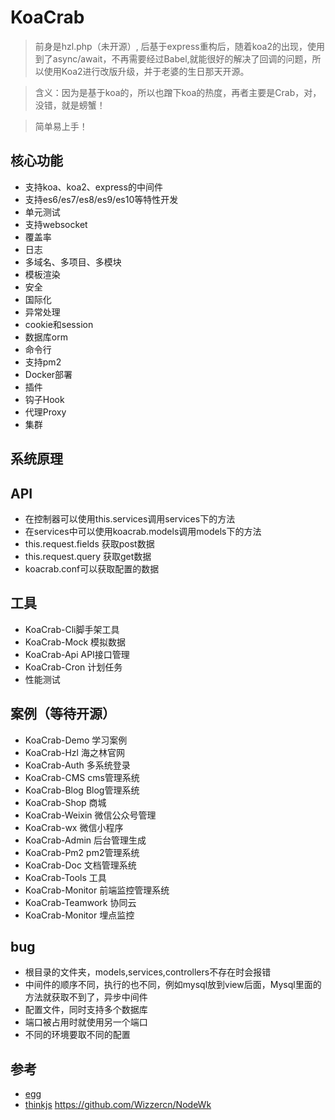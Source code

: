 # KoaCrab
> 前身是hzl.php（未开源）, 后基于express重构后，随着koa2的出现，使用到了async/await，不再需要经过Babel,就能很好的解决了回调的问题，所以使用Koa2进行改版升级，并于老婆的生日那天开源。

> 含义：因为是基于koa的，所以也蹭下koa的热度，再者主要是Crab，对，没错，就是螃蟹！

> 简单易上手！

## 核心功能
* 支持koa、koa2、express的中间件
* 支持es6/es7/es8/es9/es10等特性开发
* 单元测试
* 支持websocket
* 覆盖率
* 日志
* 多域名、多项目、多模块
* 模板渲染
* 安全
* 国际化
* 异常处理
* cookie和session
* 数据库orm
* 命令行
* 支持pm2
* Docker部署
* 插件
* 钩子Hook
* 代理Proxy
* 集群

## 系统原理

## API
* 在控制器可以使用this.services调用services下的方法
* 在services中可以使用koacrab.models调用models下的方法
* this.request.fields 获取post数据
* this.request.query 获取get数据
* koacrab.conf可以获取配置的数据

## 工具
* KoaCrab-Cli脚手架工具
* KoaCrab-Mock 模拟数据
* KoaCrab-Api API接口管理
* KoaCrab-Cron 计划任务
* 性能测试

## 案例（等待开源）
* KoaCrab-Demo 学习案例
* KoaCrab-Hzl 海之林官网
* KoaCrab-Auth 多系统登录
* KoaCrab-CMS cms管理系统
* KoaCrab-Blog Blog管理系统
* KoaCrab-Shop 商城
* KoaCrab-Weixin 微信公众号管理
* KoaCrab-wx 微信小程序
* KoaCrab-Admin 后台管理生成
* KoaCrab-Pm2 pm2管理系统
* KoaCrab-Doc 文档管理系统
* KoaCrab-Tools 工具
* KoaCrab-Monitor 前端监控管理系统
* KoaCrab-Teamwork 协同云
* KoaCrab-Monitor 埋点监控

## bug
* 根目录的文件夹，models,services,controllers不存在时会报错
* 中间件的顺序不同，执行的也不同，例如mysql放到view后面，Mysql里面的方法就获取不到了，异步中间件
* 配置文件，同时支持多个数据库
* 端口被占用时就使用另一个端口
* 不同的环境要取不同的配置


## 参考
* [egg](https://github.com/eggjs/egg)
* [thinkjs]()
https://github.com/Wizzercn/NodeWk
